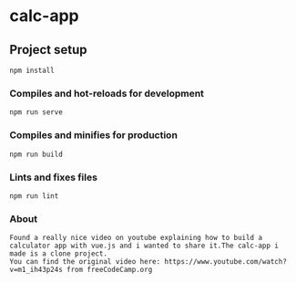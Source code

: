 # calc-app

## Project setup
```
npm install
```

### Compiles and hot-reloads for development
```
npm run serve
```

### Compiles and minifies for production
```
npm run build
```

### Lints and fixes files
```
npm run lint
```  

### About
```  
Found a really nice video on youtube explaining how to build a calculator app with vue.js and i wanted to share it.The calc-app i made is a clone project.  
You can find the original video here: https://www.youtube.com/watch?v=m1_ih43p24s from freeCodeCamp.org
```

